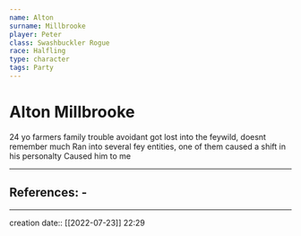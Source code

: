 ```yaml
---
name: Alton
surname: Millbrooke
player: Peter
class: Swashbuckler Rogue
race: Halfling 
type: character
tags: Party
---
```


# Alton Millbrooke 
24 yo
farmers family
trouble avoidant
got lost into the feywild, doesnt remember much
Ran into several fey entities, one of them caused a shift in his personalty
Caused him to me
___ 
## References: - 
--- 
creation date:: [[2022-07-23]] 22:29